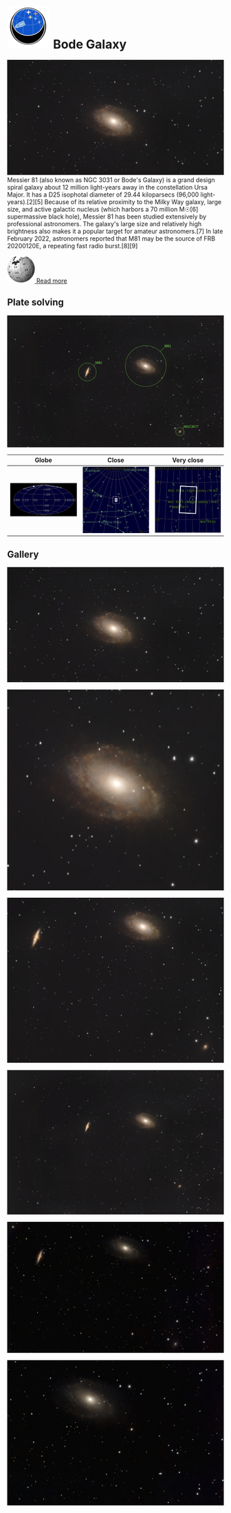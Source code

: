 # ![](..//Imaging//Common/pyl-tiny.png) Bode Galaxy
![IMG](..//Imaging//HD/Bode_Galaxy+00+co.jpg)
Messier 81 (also known as NGC 3031 or Bode's Galaxy) is a grand design spiral galaxy about 12 million light-years away in the constellation Ursa Major. It has a D25 isophotal diameter of 29.44 kiloparsecs (96,000 light-years).[2][5] Because of its relative proximity to the Milky Way galaxy, large size, and active galactic nucleus (which harbors a 70 million M☉[6] supermassive black hole), Messier 81 has been studied extensively by professional astronomers. The galaxy's large size and relatively high brightness also makes it a popular target for amateur astronomers.[7] In late February 2022, astronomers reported that M81 may be the source of FRB 20200120E, a repeating fast radio burst.[8][9]

[![](..//Imaging//Common/Wikipedia.png) Read more](https://en.wikipedia.org/wiki/Messier_81)
## Plate solving 


![IMG](..//Imaging//HD/Bode_Galaxy_Annotated.jpg)


| Globe | Close | Very close |
| ----- | ----- | ----- |
|![IMG](..//Imaging//HD/Bode_Galaxy_Globe.jpg) |![IMG](..//Imaging//HD/Bode_Galaxy_Close.jpg) |![IMG](..//Imaging//HD/Bode_Galaxy_Closer.jpg) |

## Gallery
![IMG](..//Imaging//HD/Bode_Galaxy+00+co.jpg) 

![IMG](..//Imaging//HD/Bode_Galaxy+01+co.jpg) 

![IMG](..//Imaging//HD/Bode_Galaxy+02+co.jpg) 

![IMG](..//Imaging//HD/Bode_Galaxy+03+co.jpg) 

![IMG](..//Imaging//HD/Bode_Galaxy+04+co.jpg) 

![IMG](..//Imaging//HD/Bode_Galaxy+05+co.jpg) 

